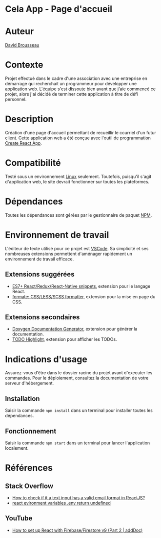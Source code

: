 # Cela App - Page d'accueil
#
# Auteur
[David Brousseau](mailto:davousseau@gmail.com)

# Contexte
Projet effectué dans le cadre d'une association avec une entreprise en démarrage qui recherchait un programmeur pour développer une application web. L'équipe s'est dissoute bien avant que j'aie commencé ce projet, alors j'ai décidé de terminer cette application à titre de défi personnel.

# Description
Création d'une page d'accueil permettant de recueillir le courriel d'un futur client. Cette application web a été conçue avec l'outil de programmation [Create React App](https://create-react-app.dev/).

# Compatibilité
Testé sous un environnement [Linux](https://linuxmint.com/) seulement. Toutefois, puisqu'il s'agit d'application web, le site devrait fonctionner sur toutes les plateformes.

# Dépendances
Toutes les dépendances sont gérées par le gestionnaire de paquet [NPM](https://www.npmjs.com/).

# Environnement de travail
L'éditeur de texte utilisé pour ce projet est [VSCode](https://code.visualstudio.com/). Sa simplicité et ses nombreuses extensions permettent d'aménager rapidement un environnement de travail efficace.

## Extensions suggérées
- [ES7+ React/Redux/React-Native snippets](https://marketplace.visualstudio.com/items?itemName=dsznajder.es7-react-js-snippets), extension pour le langage React.
- [formate: CSS/LESS/SCSS formatter](https://marketplace.visualstudio.com/items?itemName=MikeBovenlander.formate), extension pour la mise en page du CSS.

## Extensions secondaires
- [Doxygen Documentation Generator](https://marketplace.visualstudio.com/items?itemName=cschlosser.doxdocgen), extension pour générer la documentation.
- [TODO Highlight](https://marketplace.visualstudio.com/items?itemName=wayou.vscode-todo-highlight), extension pour afficher les TODOs.

# Indications d'usage
Assurez-vous d'être dans le dossier racine du projet avant d'executer les commandes. Pour le déploiement, consultez la documentation de votre serveur d'hébergement.

## Installation
Saisir la commande `npm install` dans un terminal pour installer toutes les dépendances. 

## Fonctionnement
Saisir la commande `npm start` dans un terminal pour lancer l'application localement. 

# Références
## Stack Overflow
- [How to check if it a text input has a valid email format in ReactJS?](https://stackoverflow.com/questions/39356826/how-to-check-if-it-a-text-input-has-a-valid-email-format-in-reactjs)
- [react evironment variables .env return undefined](https://stackoverflow.com/questions/53237293/react-evironment-variables-env-return-undefined)

## YouTube
- [How to set up React with Firebase/Firestore v9 (Part 2 | addDoc)](https://www.youtube.com/watch?v=YpuyxBfYRT8&t=31s)